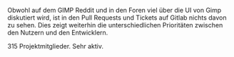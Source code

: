 Obwohl auf dem GIMP Reddit und in den Foren viel über die UI von Gimp diskutiert wird, ist in den Pull Requests und Tickets auf Gitlab nichts davon zu sehen. Dies zeigt weiterhin die unterschiedlichen Prioritäten zwischen den Nutzern und den Entwicklern.

315 Projektmitglieder. Sehr aktiv. 